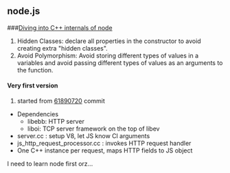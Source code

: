 ## node.js

###[Diving into C++ internals of node](https://blog.indutny.com/c.cpp-in-node)

1. Hidden Classes: declare all properties in the constructor to avoid creating extra "hidden classes".
2. Avoid Polymorphism: Avoid storing different types of values in a variables and avoid passing different types of values as an arguments to the function.

#### Very first version
1. started from [61890720](https://github.com/nodejs/io.js/commit/61890720) commit
  * Dependencies
    * libebb: HTTP server
    * liboi: TCP server framework on the top of libev
  * server.cc : setup V8, let JS know Cl arguments
  * js_http_request_processor.cc : invokes HTTP request handler
  * One C++ instance per request, maps HTTP fields to JS object

I need to learn node first orz...